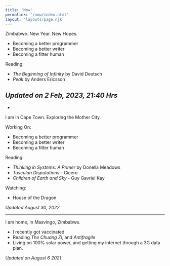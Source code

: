 ```yaml
---
title: 'Now'
permalink: '/now/index.html'
layout: 'layouts/page.njk'
---
```


Zimbabwe. New Year. New Hopes.

* Becoming a better programmer
* Becoming a better writer
* Becoming a fitter human

Reading: 
* _The Beginning of Infinity_ by David Deutsch
* _Peak_ by Anders Ericsson

_Updated on 2 Feb, 2023, 21:40 Hrs_
---

* 
I am in Cape Town. Exploring the Mother City.

Working On:

* Becoming a better programmer
* Becoming a better writer
* Becoming a fitter human

Reading:

* _Thinking in Systems: A Primer_ by Donella Meadows
* _Tusculan Disputations_ - Cicero
* _Children of Earth and Sky_ - Guy Gavriel Kay

Watching:
* House of the Dragon

_Updated August 30, 2022_

---

I am home, in Masvingo, Zimbabwe.
- I recently got vaccinated
- Reading _The Chuang Zi_, and _Antifragile_
- Living on 100% solar power, and getting my internet through a 3G data plan.

_Updated on August 6 2021_